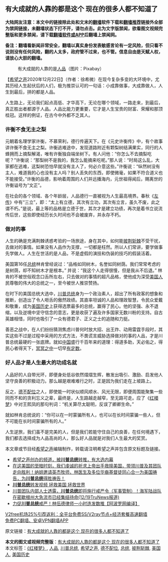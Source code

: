  <h2>有大成就的人靠的都是这个 现在的很多人都不知道了</h2> <p class="notice"><b>大陆网友注意：本文中的链接除此处和文末的<a href="https://github.com/bannedbook/fanqiang" >翻墙</a>软件下载和<a href="https://github.com/killgcd/justmysocks/blob/master/README.md">翻墙推荐</a>链接外全部为禁网链接，未翻墙状态下打不开，请勿点击。此为文字版禁闻，欲看图文视频完整版和更多禁闻，请下载<a href="https://github.com/bannedbook/fanqiang">翻墙软件或APP</a>后翻墙上禁闻网。</p><p>备注：翻墙看新闻非常安全，翻墙以真实身份发表敏感言论有一定风险，但只看不说则没有任何风险，翻的人太多，政府管不过来，也不管。信息自由是天赋人权，请放心大胆的翻墙。</b></p>  <div class="entry"> <figure><figcaption>有大成就的人靠的是<a href="https://www.bannedbook.org/bnews/tag/%E4%BA%BA%E5%93%81/" class="st_tag internal_tag" rel="tag" title="标签 人品 下的日志">人品</a>（图片：Pixabay）</figcaption></figure> <p>【<span class='wp_keywordlink_affiliate'><a href="https://www.soundofhope.org" title="希望之声" target="_blank">希望之声</a></span>2020年12月22日】（作者：徐希微）在现今复杂多变的大环境中，尤其历经人生起伏后的人们，极为推崇认可的一句话：小成靠做事，大成靠做人，人生到最后，拼的都是人品。</p> <p>人生路上，无论我们起点高低、才华高下，无论在哪个领域，一路走来，到最后，真正胜出者都源于人品。人品比能力更重要，它才是人生宝贵的财富、荣耀和那顶桂冠。这样的例证，在古今中外都不乏其人。</p> <h3>许衡不食无主之梨</h3> <p>元朝着名理学家许衡，不慕荣利，德行传遍天下。在《元史许衡传》中，有个故事讲许衡不食无主之梨。许衡逃难途中，发现道路附近有颗梨树结满果实，同行的人蜂拥而上摘梨解渴，唯有许衡独自端坐树下。有人问他：“你怎么不去摘梨吃呢？”许衡说：“那梨树不是我的，我怎么能摘来吃呢。”那人说：“时局这么乱，大家都在逃难，这梨树恐怕早就没有主人了，何必介意这些。”许衡说：“纵然树没有主人，难道我的心也没有主人吗？别人丢失的东西，即使微毫，如果不符合道义也不能接受。”许衡的品德，影响着周围的人们并远播海内，元世祖得闻后，赐离世的许衡谥号为“文正”。</p>  <p>在社会的各个领域、各个年龄层，人品德行一直被视为人生最高境界。春秋《<span class='wp_keywordlink'><a href="https://www.bannedbook.org/forum24/topic538.html" title="《左传》" target="_blank">左传</a></span>》中有“三立”，即：“太上有立德，其次有立功，其次有立言，虽久不废，此之谓不朽。”是说，最上等的品格是立德于世，其次才是建立功绩，再次是着书立说流传后世，这些即使经历长久时间也不会被废弃，并永存不朽。</p> <h3>做对的事</h3> <p>人生的确是充满荆棘诱惑考验的一场旅途，身在其中，如何能<a href="https://www.bannedbook.org/bnews/tag/%E6%8A%AB%E8%8D%86%E6%96%A9%E6%A3%98/" class="st_tag internal_tag" rel="tag" title="标签 披荆斩棘 下的日志">披荆斩棘</a>不受干扰，去做对的事情。如果没有人品作为支撑，一切都是枉然。所以人们常讲，要学做事先学做人。人生在世活的是人品，不是虚假的演技和伪装的技巧的假装活着。</p> <p>美国第16任<a href="https://www.bannedbook.org/bnews/tag/%e6%80%bb%e7%bb%9f/" class="st_tag internal_tag" rel="tag" title="标签 总统 下的日志">总统</a>林肯曾经说过：“品格如同树木，名誉如同树荫。我们常常考虑的是树荫，却不知树木才是根本。” 并说：“我这个人走得很慢，但是我从不后退。” 林肯的不被世俗观念口舌所左右，只去做对的事情的超凡品格，使他成为深受<a href="https://www.bannedbook.org/bnews/tag/%E7%BE%8E%E5%9B%BD%E4%BA%BA/" class="st_tag internal_tag" rel="tag" title="标签 美国人 下的日志">美国人</a>民尊敬的伟大的总统之一，至今被世人推崇赞扬。</p>  <p>在时下的美国总统大选中，<a href="https://www.bannedbook.org/bnews/tag/%E5%B7%9D%E6%99%AE%E6%80%BB%E7%BB%9F/" class="st_tag internal_tag" rel="tag" title="标签 川普总统 下的日志">川普总统</a>身为一个政治素人，超出了所有政客的想象和推断，创造出了令人咂舌的傲然政绩。其直率坦诚的人品和理政智慧，令民众爱戴和敬重，成为<a href="https://www.bannedbook.org/bnews/tag/%E7%BE%8E%E5%9B%BD%E5%8E%86%E5%8F%B2/" class="st_tag internal_tag" rel="tag" title="标签 美国历史 下的日志">美国历史</a>上获得选票最多的总统，赢得了民心。他的坚强、永不退缩，以及逆境中坚守信念的意志，更是收获了遍及许多国家无数川粉的支持。自古英雄相惜，同时也吸引了一众有德君子、正义之士的追随和力挺。</p> <p>善恶之战中，在人们纷纷猜测焦虑川普何时放大招、出王炸、动用雷霆手段时，其实这些不过是过程中采用的方式方法，不畏谎言威胁选择做对的事的人品，才是川普总统最硬的一张底牌。就如<span class='wp_keywordlink_affiliate'><a href="https://www.bannedbook.org/" title="中国" target="_blank">中国</a></span>盛行千百年来的道理：得道多助，天必佑之，得民心者得天下，<span class='wp_keywordlink'><a href="https://www.bannedbook.org/forum3/topic64.html" title="电子书：冥冥之中有定数" target="_blank">冥冥之中</a></span>一切早<span class='wp_keywordlink'><a href="https://www.bannedbook.org/forum3/topic64.html" title="电子书：冥冥之中有定数" target="_blank">有定数</a></span>。</p> <h3>好人品才是人生最大的功成名就</h3> <p>人品好的人自带光环，即便身处低谷依然熠熠生辉，散发出吸引、激励、启发他人坚守良善的积极动力。那么越是艰难难行之时，正是因为我们走在上坡路上。</p>  <p>反之，<a href="https://www.bannedbook.org/bnews/tag/%E5%BE%B7%E4%B8%8D%E9%85%8D%E4%BD%8D/" class="st_tag internal_tag" rel="tag" title="标签 德不配位 下的日志">德不配位</a>之人，即使能一时状似顺风顺水、风光无限，即便周围能聚集一些同而不和的贪利忘义之辈，最终是，人生路越走越窄，至无路可走。应了《<span class='wp_keywordlink'><a href="https://www.bannedbook.org/forum3/topic58.html" title="红楼梦-谁解其中意" target="_blank">红楼梦</a></span>》中对王熙凤的那句判词：“机关算尽太聪明，反误了卿卿生命。”</p> <p>就如林肯总统说的：“你可以在一时蒙骗所有人，也可以在长时间蒙骗一些人，但不可能在长时间蒙骗所有的人。”</p> <p>人生逆旅，我们虽不是完美的人，但是我们若能守住自己的良善，在任何境遇下，我们都去选择成为人品高尚的人，那么好人品就是对我们人生最大的奖赏。</p>  <p>本文章或节目经<a href="https://www.bannedbook.org/bnews/tag/%e5%b8%8c%e6%9c%9b%e4%b9%8b%e5%a3%b0/" class="st_tag internal_tag" rel="tag" title="标签 希望之声 下的日志">希望之声</a>编辑制作，转载请注明希望之声并包含原文标题及链接。</p> <ul class='op-related-articles' title='相关阅读'> <li><a href='https://www.bannedbook.org/bnews/taiwannews/20201222/1452482.html' target='_blank'>希望之声创办的频道，被<b>川普总统</b>转推，有大选内幕</a></li> <li><a href='https://www.bannedbook.org/bnews/bannedvideo/20201221/1451785.html' target='_blank'>在这美国的至暗时刻，我们虔诚的祈求上帝出手救赎美国，带领川普及其团队走向胜利！纳姐邀请英杰牧师，林医生及多位华裔基督徒同心合一为美国祷告，为<b>川普总统</b>得胜祷告！</a></li> <li><a href='https://www.bannedbook.org/bnews/ssgc/20201220/1451736.html' target='_blank'><b>川普总统</b>转发视频 拯救美国 拯救世界</a></li> <li><a href='https://www.bannedbook.org/bnews/bannedvideo/20201220/1451588.html' target='_blank'>川普团队内部人士透露，<b>川普总统</b>即将施行戒严令（军事管制）！海军陆战队在密歇根州大急流市已经集结待命(12/19TruNews报道)</a></li> <li><a href='https://www.bannedbook.org/bnews/cnnews/20201220/1451528.html' target='_blank'>力促<b>川普总统</b>戒严！林伍德律师一小时连发数推【阿波罗网编译】</a></li> </ul> <p class="texttj"> <a href="https://www.bannedbook.org/forum23/topic22702.html" target="_blank">V2free机场25%引荐返利：全平台免费SS/V2ray节点+经济套餐高速翻墙</a><br/> <a href="https://github.com/bannedbook/fanqiang/wiki/%E7%A6%81%E9%97%BB%E7%BD%91%E5%AE%89%E5%8D%93%E7%BF%BB%E5%A2%99%E6%96%B0%E9%97%BBAPP" target="_blank">免费PC翻墙、安卓VPN翻墙APP</a></p><p>原文链接：<a class="src_link"  href="https://www.soundofhope.org/post/456196" target="_blank">有大成就的人靠的都是这个 现在的很多人都不知道了</a></p><a name='sharetosocial'></a>       <div><b>本文的图文或视频完整版</b>：<a href='https://www.bannedbook.org/bnews/comments/20201223/1453053.html'>有大成就的人靠的都是这个 现在的很多人都不知道了</a></div>  </div><!--END ENTRY--> <div class="postfooter"> <div>本文标签：<a href="https://www.bannedbook.org/bnews/tag/%E3%80%8A%E7%BA%A2%E6%A5%BC%E6%A2%A6%E3%80%8B/" rel="tag">《红楼梦》</a>, <a href="https://www.bannedbook.org/bnews/tag/%E4%BA%BA%E5%93%81/" rel="tag">人品</a>, <a href="https://www.bannedbook.org/bnews/tag/%E5%B7%9D%E6%99%AE%E6%80%BB%E7%BB%9F/" rel="tag">川普总统</a>, <a href="https://www.bannedbook.org/bnews/tag/%e5%b8%8c%e6%9c%9b%e4%b9%8b%e5%a3%b0/" rel="tag">希望之声</a>, <a href="https://www.bannedbook.org/bnews/tag/%E5%BE%B7%E4%B8%8D%E9%85%8D%E4%BD%8D/" rel="tag">德不配位</a>, <a href="https://www.bannedbook.org/bnews/tag/%e6%80%bb%e7%bb%9f/" rel="tag">总统</a>, <a href="https://www.bannedbook.org/bnews/tag/%E6%8A%AB%E8%8D%86%E6%96%A9%E6%A3%98/" rel="tag">披荆斩棘</a>, <a href="https://www.bannedbook.org/bnews/tag/%E7%BE%8E%E5%9B%BD%E4%BA%BA/" rel="tag">美国人</a>, <a href="https://www.bannedbook.org/bnews/tag/%E7%BE%8E%E5%9B%BD%E5%8E%86%E5%8F%B2/" rel="tag">美国历史</a></div>  </div><!--END POSTFOOTER--> 